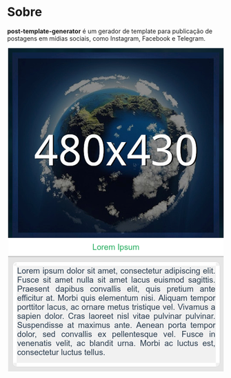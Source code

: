 # Sobre
**post-template-generator** é um gerador de template para publicação de postagens em mídias sociais, como Instagram, Facebook e Telegram.

<p align="center">
    <img src="img/github/post-example.png" />
</p>